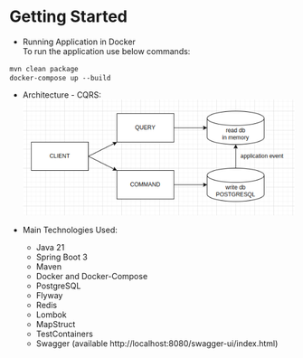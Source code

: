 # Getting Started

- Running Application in Docker
<br />To run the application use below commands:
```
mvn clean package
docker-compose up --build
```

- Architecture - CQRS:
![img.png](cqrs.png)

- Main Technologies Used:
  - Java 21
  - Spring Boot 3
  - Maven
  - Docker and Docker-Compose
  - PostgreSQL
  - Flyway
  - Redis
  - Lombok
  - MapStruct
  - TestContainers
  - Swagger (available http://localhost:8080/swagger-ui/index.html)